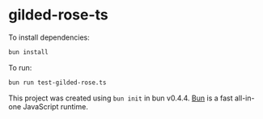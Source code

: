 # gilded-rose-ts

To install dependencies:

```bash
bun install
```

To run:

```bash
bun run test-gilded-rose.ts
```

This project was created using `bun init` in bun v0.4.4. [Bun](https://bun.sh) is a fast all-in-one JavaScript runtime.
